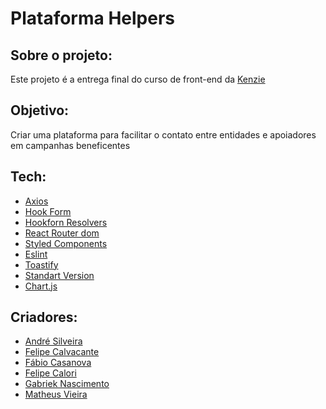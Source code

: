 # Plataforma Helpers

## Sobre o projeto:

Este projeto é a entrega final do curso de front-end da [Kenzie](https://github.com/Kenzie-Academy-Brasil-Developers)

## Objetivo:

Criar uma plataforma para facilitar o contato entre entidades e apoiadores em campanhas beneficentes

## Tech:

- [Axios](https://github.com/axios/axios)
- [Hook Form](https://react-hook-form.com/)
- [Hookforn Resolvers](https://github.com/react-hook-form/resolvers)
- [React Router dom](https://reactrouter.com/docs/en/v6/getting-started/overview)
- [Styled Components](https://www.styled-components.com/)
- [Eslint](https://eslint.org/)
- [Toastify](https://github.com/fkhadra/react-toastify#readme)
- [Standart Version](https://github.com/conventional-changelog/standard-version)
- [Chart.js](https://www.chartjs.org/docs/latest/charts/doughnut.html)

## Criadores:

- [André Silveira](https://github.com/andrrms)
- [Felipe Calvacante](https://github.com/Felipecmc)
- [Fábio Casanova](https://github.com/fabiojcp)
- [Felipe Calori](https://github.com/felipecalori)
- [Gabriek Nascimento](https://github.com/gabinpoa)
- [Matheus Vieira](https://github.com/th-matheus)
